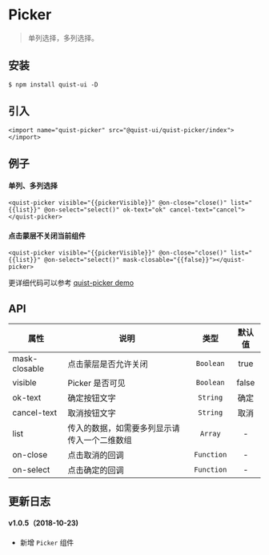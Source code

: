 # Picker

> 单列选择，多列选择。


## 安装

```js{4}
$ npm install quist-ui -D
```

## 引入
```js{4}
<import name="quist-picker" src="@quist-ui/quist-picker/index"></import>
```

## 例子

#### 单列、多列选择

```js{4}
<quist-picker visible="{{pickerVisible}}" @on-close="close()" list="{{list}}" @on-select="select()" ok-text="ok" cancel-text="cancel"></quist-picker>
```

#### 点击蒙层不关闭当前组件

```js{4}
<quist-picker visible="{{pickerVisible}}" @on-close="close()" list="{{list}}" @on-select="select()" mask-closable="{{false}}"></quist-picker>
```


更详细代码可以参考 [quist-picker demo](https://github.com/JDsecretFE/quist-ui/tree/master/src/Picker/index.ux)

## API 

| 属性 | 说明 | 类型 | 默认值 |
|-------------|------------|:--------:|:-----:|
| mask-closable | 点击蒙层是否允许关闭 | `Boolean` | true |
| visible | Picker 是否可见 | `Boolean` | false |
| ok-text | 确定按钮文字 | `String` | 确定 |
| cancel-text | 取消按钮文字 | `String` | 取消 |
| list | 传入的数据，如需要多列显示请传入一个二维数组 | `Array` | - |
| on-close | 点击取消的回调 | `Function` | - |
| on-select | 点击确定的回调 | `Function` | - |


## 更新日志

#### v1.0.5（2018-10-23)  
* 新增 `Picker` 组件
